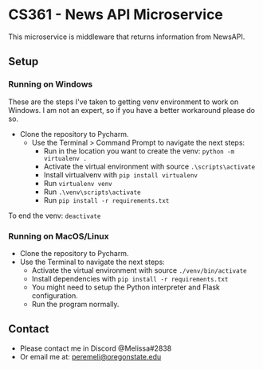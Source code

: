 # CS361 - News API Microservice

This microservice is middleware that returns information from NewsAPI.

## Setup
### Running on Windows
These are the steps I've taken to getting venv environment to work on Windows.
I am not an expert, so if you have a better workaround please do so.
- Clone the repository to Pycharm.
  - Use the Terminal > Command Prompt to navigate the next steps:
    - Run in the location you want to create the venv: `python -m virtualenv .`
    - Activate the virtual environment with source `.\scripts\activate`
    - Install virtualvenv with `pip install virtualenv`
    - Run `virtualenv venv`
    - Run `.\venv\scripts\activate`
    - Run `pip install -r requirements.txt`

To end the venv: `deactivate`


### Running on MacOS/Linux
- Clone the repository to Pycharm.
- Use the Terminal to navigate the next steps:
  - Activate the virtual environment with source `./venv/bin/activate`
  - Install dependencies with `pip install -r requirements.txt`
  - You might need to setup the Python interpreter and Flask configuration.
  - Run the program normally.

## Contact
- Please contact me in Discord @Melissa#2838
- Or email me at: peremeli@oregonstate.edu
